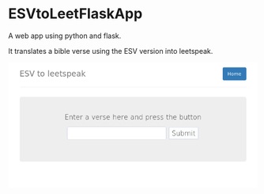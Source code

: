 # ESVtoLeetFlaskApp

A web app using python and flask.

It translates a bible verse using the ESV version into leetspeak.

![](esvleet.png "ESV to leetspeak web app")

